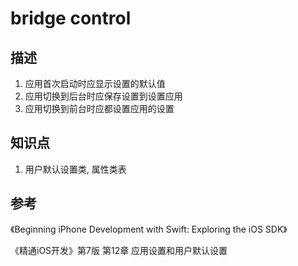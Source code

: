 # bridge control

## 描述

1. 应用首次启动时应显示设置的默认值
2. 应用切换到后台时应保存设置到设置应用
3. 应用切换到前台时应都设置应用的设置

## 知识点

1. 用户默认设置类, 属性类表

## 参考

《Beginning iPhone Development with Swift: Exploring the iOS SDK》

《精通iOS开发》第7版 第12章 应用设置和用户默认设置
